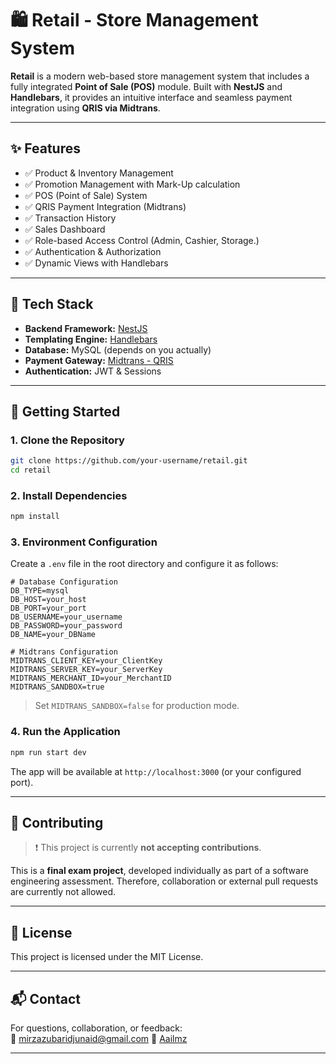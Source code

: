 # 🛍️ Retail - Store Management System

**Retail** is a modern web-based store management system that includes a fully integrated **Point of Sale (POS)** module. Built with **NestJS** and **Handlebars**, it provides an intuitive interface and seamless payment integration using **QRIS via Midtrans**.

---

## ✨ Features

- ✅ Product & Inventory Management
- ✅ Promotion Management with Mark-Up calculation
- ✅ POS (Point of Sale) System  
- ✅ QRIS Payment Integration (Midtrans)  
- ✅ Transaction History  
- ✅ Sales Dashboard  
- ✅ Role-based Access Control (Admin, Cashier, Storage.)  
- ✅ Authentication & Authorization  
- ✅ Dynamic Views with Handlebars  

---

## 🧰 Tech Stack

- **Backend Framework:** [NestJS](https://nestjs.com/)  
- **Templating Engine:** [Handlebars](https://handlebarsjs.com/)  
- **Database:** MySQL (depends on you actually)  
- **Payment Gateway:** [Midtrans - QRIS](https://docs.midtrans.com/)  
- **Authentication:** JWT & Sessions  

---

## 🚀 Getting Started

### 1. Clone the Repository

```bash
git clone https://github.com/your-username/retail.git
cd retail
```

### 2. Install Dependencies

```bash
npm install
```

### 3. Environment Configuration

Create a `.env` file in the root directory and configure it as follows:

```env
# Database Configuration
DB_TYPE=mysql
DB_HOST=your_host
DB_PORT=your_port
DB_USERNAME=your_username
DB_PASSWORD=your_password
DB_NAME=your_DBName

# Midtrans Configuration
MIDTRANS_CLIENT_KEY=your_ClientKey
MIDTRANS_SERVER_KEY=your_ServerKey
MIDTRANS_MERCHANT_ID=your_MerchantID
MIDTRANS_SANDBOX=true
```

> Set `MIDTRANS_SANDBOX=false` for production mode.

### 4. Run the Application

```bash
npm run start dev
```

The app will be available at `http://localhost:3000` (or your configured port).

---

## 🤝 Contributing

> ❗ This project is currently **not accepting contributions**.

This is a **final exam project**, developed individually as part of a software engineering assessment. Therefore, collaboration or external pull requests are currently not allowed.

---

## 📄 License

This project is licensed under the MIT License.

---

## 📬 Contact

For questions, collaboration, or feedback:  
📧 mirzazubaridjunaid@gmail.com
🔗 [Aailmz](https://github.com/Aailmz)

---
